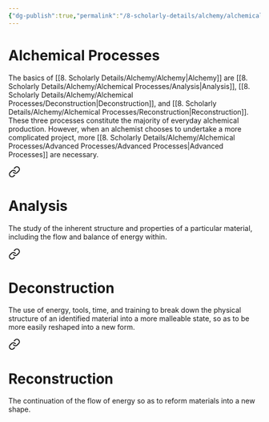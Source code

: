 ```yaml
---
{"dg-publish":true,"permalink":"/8-scholarly-details/alchemy/alchemical-processes/alchemical-processes/","noteIcon":""}
---
```


# Alchemical Processes

The basics of [[8. Scholarly Details/Alchemy/Alchemy\|Alchemy]] are [[8. Scholarly Details/Alchemy/Alchemical Processes/Analysis\|Analysis]], [[8. Scholarly Details/Alchemy/Alchemical Processes/Deconstruction\|Deconstruction]], and [[8. Scholarly Details/Alchemy/Alchemical Processes/Reconstruction\|Reconstruction]]. These three processes constitute the majority of everyday alchemical production. However, when an alchemist chooses to undertake a more complicated project, more [[8. Scholarly Details/Alchemy/Alchemical Processes/Advanced Processes/Advanced Processes\|Advanced Processes]] are necessary. 


<div class="transclusion internal-embed is-loaded"><a class="markdown-embed-link" href="/8-scholarly-details/alchemy/alchemical-processes/analysis/" aria-label="Open link"><svg xmlns="http://www.w3.org/2000/svg" width="24" height="24" viewBox="0 0 24 24" fill="none" stroke="currentColor" stroke-width="2" stroke-linecap="round" stroke-linejoin="round" class="svg-icon lucide-link"><path d="M10 13a5 5 0 0 0 7.54.54l3-3a5 5 0 0 0-7.07-7.07l-1.72 1.71"></path><path d="M14 11a5 5 0 0 0-7.54-.54l-3 3a5 5 0 0 0 7.07 7.07l1.71-1.71"></path></svg></a><div class="markdown-embed">




# Analysis

The study of the inherent structure and properties of a particular material, including the flow and balance of energy within.

</div></div>



<div class="transclusion internal-embed is-loaded"><a class="markdown-embed-link" href="/8-scholarly-details/alchemy/alchemical-processes/deconstruction/" aria-label="Open link"><svg xmlns="http://www.w3.org/2000/svg" width="24" height="24" viewBox="0 0 24 24" fill="none" stroke="currentColor" stroke-width="2" stroke-linecap="round" stroke-linejoin="round" class="svg-icon lucide-link"><path d="M10 13a5 5 0 0 0 7.54.54l3-3a5 5 0 0 0-7.07-7.07l-1.72 1.71"></path><path d="M14 11a5 5 0 0 0-7.54-.54l-3 3a5 5 0 0 0 7.07 7.07l1.71-1.71"></path></svg></a><div class="markdown-embed">




# Deconstruction

The use of energy, tools, time, and training to break down the physical structure of an identified material into a more malleable state, so as to be more easily reshaped into a new form.

</div></div>



<div class="transclusion internal-embed is-loaded"><a class="markdown-embed-link" href="/8-scholarly-details/alchemy/alchemical-processes/reconstruction/" aria-label="Open link"><svg xmlns="http://www.w3.org/2000/svg" width="24" height="24" viewBox="0 0 24 24" fill="none" stroke="currentColor" stroke-width="2" stroke-linecap="round" stroke-linejoin="round" class="svg-icon lucide-link"><path d="M10 13a5 5 0 0 0 7.54.54l3-3a5 5 0 0 0-7.07-7.07l-1.72 1.71"></path><path d="M14 11a5 5 0 0 0-7.54-.54l-3 3a5 5 0 0 0 7.07 7.07l1.71-1.71"></path></svg></a><div class="markdown-embed">




# Reconstruction

The continuation of the flow of energy so as to reform materials into a new shape.

</div></div>


